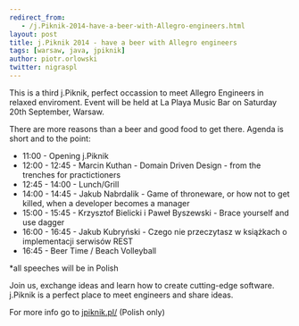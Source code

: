 ```yaml
---
redirect_from:
   - /j.Piknik-2014-have-a-beer-with-Allegro-engineers.html
layout: post
title: j.Piknik 2014 - have a beer with Allegro engineers
tags: [warsaw, java, jpiknik]
author: piotr.orlowski
twitter: nigraspl
---
```


This is a third j.Piknik, perfect occassion to meet Allegro Engineers in relaxed enviroment.
Event will be held at La Playa Music Bar on Saturday 20th September, Warsaw.

There are more reasons than a beer and good food to get there. Agenda is short and to the point:

* 11:00 - Opening j.Piknik
* 12:00 - 12:45 - Marcin Kuthan - Domain Driven Design - from the trenches for practictioners
* 12:45 - 14:00 - Lunch/Grill
* 14:00 - 14:45 - Jakub Nabrdalik - Game of throneware, or how not to get killed, when a developer becomes a manager
* 15:00 - 15:45 - Krzysztof Bielicki i Paweł Byszewski - Brace yourself and use dagger
* 16:00 - 16:45 - Jakub Kubryński - Czego nie przeczytasz w książkach o implementacji serwisów REST
* 16:45 - Beer Time / Beach Volleyball

*all speeches will be in Polish

Join us, exchange ideas and learn how to create cutting-edge software.
j.Piknik is a perfect place to meet engineers and share ideas.

For more info go to [jpiknik.pl/](http://jpiknik.pl/) (Polish only)
